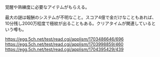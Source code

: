 覚醒や熟練度に必要なアイテムがもらえる。

最大の謎は報酬のシステムが不明なこと。スコア4億で金だけなこともあれば、10分残し2000万程度で極紋が出ることもある。クリアタイムが関連しているという噂も。

https://egg.5ch.net/test/read.cgi/applism/1703486646/696
https://egg.5ch.net/test/read.cgi/applism/1703998859/460
https://egg.5ch.net/test/read.cgi/applism/1704395429/439
